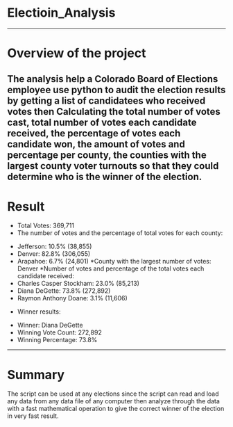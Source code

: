 # **Electioin_Analysis**
---
# **Overview of the project**
The analysis help a Colorado Board of Elections employee use python to audit the election results by getting a list of candidatees who received votes then Calculating the total number of votes cast, total number of votes each candidate received, the percentage of votes each candidate won, the amount of votes and percentage per county,  the counties with the largest county voter turnouts so that they could determine who is the winner of the election.
---
# **Result** 
* Total Votes: 369,711
* The number of votes and the percentage of total votes for each county: 
- Jefferson: 10.5% (38,855)
- Denver: 82.8% (306,055)
- Arapahoe: 6.7% (24,801)
*County with the largest number of votes: Denver
*Number of votes and percentage of the total votes each candidate received:
- Charles Casper Stockham: 23.0% (85,213)
- Diana DeGette: 73.8% (272,892)
- Raymon Anthony Doane: 3.1% (11,606)
* Winner results:
- Winner: Diana DeGette
- Winning Vote Count: 272,892
- Winning Percentage: 73.8%
---
# **Summary**
The script can be used at any elections since the script can read and load any data from any data file of any computer then analyze through the data with a fast mathematical operation to give the correct winner of the election in very fast result. 


